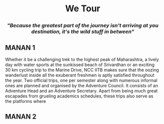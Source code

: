 # <p align = 'center'> We Tour </p>
### <p align = 'center'> *"Because the greatest part of the journey isn't arriving at you destination, it's the wild stuff in between"* </p>


## MANAN 1

Whether it be a challenging trek to the highest peak of Maharashtra, a lively day with water sports at the sunkissed beach of Srivardhan or an exciting 30 km cycling trip to the Marine Drive, NCC IITB makes sure that the oozing wanderlust inside all the exuberant freshmen is aptly satisfied throughout the year. Two official trips, one per semester along with numerous informal ones are planned and organised by the Adventure Council. It consists of an Adventure Head and an Adventure Secretary. Apart from being much great escapades from grueling academics schedules, these trips also serve as the platforms where 


## MANAN 2




















